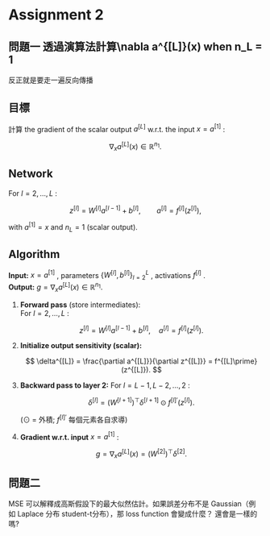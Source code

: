 # Assignment 2
## 問題一 透過演算法計算\nabla a^{[L]}(x) when n_L = 1
反正就是要走一遍反向傳播
## 目標
計算 the gradient of the scalar output $a^{[L]}$ w.r.t. the input $x=a^{[1]}$ :

$$
\nabla_x a^{[L]}(x) \in \mathbb{R}^{n_1}.
$$

## Network 
For $l=2,\dots,L$ :

$$
z^{[l]} = W^{[l]} a^{[l-1]} + b^{[l]},\qquad a^{[l]} = f^{[l]}(z^{[l]}),
$$

with $a^{[1]}=x$ and $n_L=1$ (scalar output).

## Algorithm 

**Input:** $x=a^{[1]}$ , parameters $\{W^{[l]},b^{[l]}\}_{l=2}^L$ , activations $f^{[l]}$ .  
**Output:** $g=\nabla_x a^{[L]}(x)\in\mathbb{R}^{n_1}$.

1. **Forward pass** (store intermediates):  
   For $l=2,\dots,L$ :

   $$
   z^{[l]} = W^{[l]} a^{[l-1]} + b^{[l]},\quad a^{[l]} = f^{[l]}(z^{[l]}).
   $$

2. **Initialize output sensitivity (scalar):**

   $$
   \delta^{[L]} = \frac{\partial a^{[L]}}{\partial z^{[L]}}
                 = f^{[L]\prime}(z^{[L]}).
   $$

3. **Backward pass to layer 2:**
   For $l=L-1,L-2,\dots,2$ :

   $$
   \delta^{[l]} = (W^{[l+1]})^\top \delta^{[l+1]} \odot f^{[l]\prime}(z^{[l]}).
   $$

   (⊙ = 外積; $f^{[l]\prime}$ 每個元素各自求導)

4. **Gradient w.r.t. input** $x=a^{[1]}$ :

   $$
   g = \nabla_x a^{[L]}(x) = (W^{[2]})^\top \delta^{[2]}.
   $$

## 問題二
 MSE 可以解釋成高斯假設下的最大似然估計。如果誤差分布不是 Gaussian（例如 Laplace 分布 student-t分布），那 loss function 會變成什麼？ 還會是一樣的嗎?


